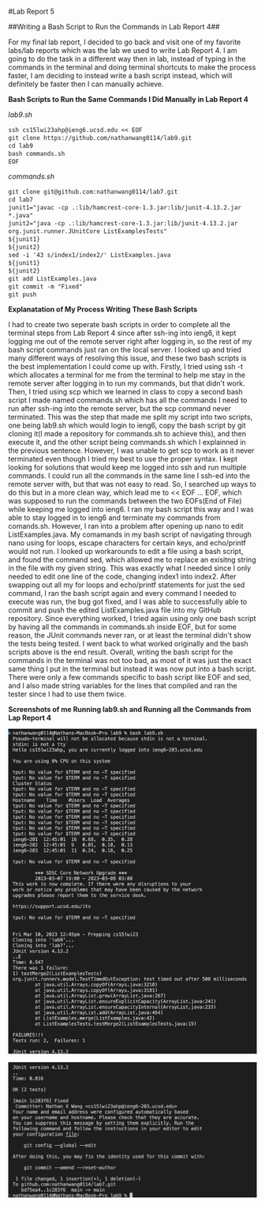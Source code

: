 #Lab Report 5

##Writing a Bash Script to Run the Commands in Lab Report 4##

For my final lab report, I decided to go back and visit one of my favorite labs/lab reports which was the lab we used to write Lab Report 4. I am going to do the task in a different way then in lab, instead of typing in the commands in the terminal and doing terminal shortcuts to make the process faster, I am deciding to instead write a bash script instead, which will definitely be faster then I can manually achieve. 

**Bash Scripts to Run the Same Commands I Did Manually in Lab Report 4**

*lab9.sh*
```
ssh cs15lwi23ahp@ieng6.ucsd.edu << EOF
git clone https://github.com/nathanwang0114/lab9.git
cd lab9
bash commands.sh
EOF
```

*commands.sh*
```
git clone git@github.com:nathanwang0114/lab7.git
cd lab7
junit1="javac -cp .:lib/hamcrest-core-1.3.jar:lib/junit-4.13.2.jar *.java"
junit2="java -cp .:lib/hamcrest-core-1.3.jar:lib/junit-4.13.2.jar org.junit.runner.JUnitCore ListExamplesTests"
${junit1}
${junit2}
sed -i '43 s/index1/index2/' ListExamples.java
${junit1}
${junit2}
git add ListExamples.java
git commit -m "Fixed"
git push
```

**Explanatation of My Process Writing These Bash Scripts**

I had to create two seperate bash scripts in order to complete all the terminal steps from Lab Report 4 since after ssh-ing into ieng6, it kept logging me out of the remote server right after logging in, so the rest of my bash script commands just ran on the local server. I looked up and tried many different ways of resolving this issue, and these two bash scripts is the best implementation I could come up with. Firstly, I tried using ssh -t which allocates a terminal for me from the terminal to help me stay in the remote server after logging in to run my commands, but that didn't work. Then, I tried using scp which we learned in class to copy a second bash script I made named commands.sh which has all the commands I need to run after ssh-ing into the remote server, but the scp command never terminated. This was the step that made me split my script into two scripts, one being lab9.sh which would login to ieng6, copy the bash script by git cloning it(I made a repository for commands.sh to achieve this), and then execute it, and the other script being commands.sh which I explainned in the previous sentence. However, I was unable to get scp to work as it never terminated even though I tried my best to use the proper syntax. I kept looking for solutions that would keep me logged into ssh and run multiple commands. I could run all the commands in the same line I ssh-ed into the remote server with, but that was not easy to read. So, I searched up ways to do this but in a more clean way, which lead me to << EOF ... EOF, which was supposed to run the commands between the two EOFs(End of File) while keeping me logged into ieng6. I ran my bash script this way and I was able to stay logged in to ieng6 and terminate my commands from comands.sh. However, I ran into a problem after opening up nano to edit ListExamples.java. My comamands in my bash script of navigating through nano using for loops, escape characters for certain keys, and echo/printf would not run. I looked up workarounds to edit a file using a bash script, and found the command sed, which allowed me to replace an exisitng string in the file with my given string. This was exactly what I needed since I only needed to edit one line of the code, changing index1 into index2. After swapping out all my for loops and echo/printf statements for just the sed command, I ran the bash script again and every command I needed to execute was run, the bug got fixed, and I was able to successfully able to commit and push  the edited ListExamples.java file into my GitHub repository. Since everything worked, I tried again using only one bash script by having all the commands in commands.sh inside EOF, but for some reason, the JUnit commands never ran, or at least the terminal didn't show the tests being tested. I went back to what worked originally and the bash scripts above is the end result. Overall, writing the bash script for the commands in the terminal was not too bad, as most of it was just the exact same thing I put in the terminal but instead it was now put into a bash script. There were only a few commands specific to bash script like EOF and sed, and I also made string variables for the lines that compiled and ran the tester since I had to use them twice. 

**Screenshots of me Running lab9.sh and Running all the Commands from Lap Report 4**

![image](lab9-step1.png)

![image](lab9-step2.png)

